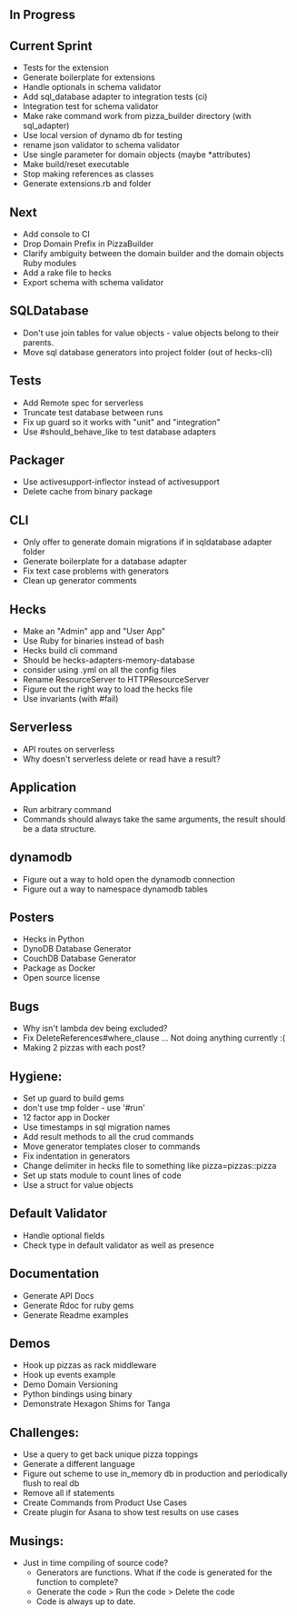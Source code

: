 ## In Progress

## Current Sprint
  * Tests for the extension
  * Generate boilerplate for extensions
  * Handle optionals in schema validator
  * Add sql_database adapter to integration tests (ci)
  * Integration test for schema validator
  * Make rake command work from pizza_builder directory (with sql_adapter)
  * Use local version of dynamo db for testing
  * rename json validator to schema validator
  * Use single parameter for domain objects (maybe \*attributes)
  * Make build/reset executable
  * Stop making references as classes
  * Generate extensions.rb and folder

## Next
  * Add console to CI
  * Drop Domain Prefix in PizzaBuilder
  * Clarify ambiguity between the domain builder and the domain objects Ruby modules
  * Add a rake file to hecks
  * Export schema with schema validator

## SQLDatabase
  * Don't use join tables for value objects - value objects belong to their parents.
  * Move sql database generators into project folder (out of hecks-cli)

## Tests
  * Add Remote spec for serverless
  * Truncate test database between runs
  * Fix up guard so it works with "unit" and "integration"  
  * Use #should_behave_like to test database adapters

## Packager
  * Use activesupport-inflector instead of activesupport
  * Delete cache from binary package

## CLI
  * Only offer to generate domain migrations if in sqldatabase adapter folder
  * Generate boilerplate for a database adapter
  * Fix text case problems with generators
  * Clean up generator comments

## Hecks
  * Make an "Admin" app and "User App"
  * Use Ruby for binaries instead of bash
  * Hecks build cli command
  * Should be hecks-adapters-memory-database
  * consider using .yml on all the config files
  * Rename ResourceServer to HTTPResourceServer
  * Figure out the right way to load the hecks file
  * Use invariants (with #fail)

## Serverless
  * API routes on serverless
  * Why doesn't serverless delete or read have a result?

## Application
  * Run arbitrary command
  * Commands should always take the same arguments, the result should be a data structure.

## dynamodb
  * Figure out a way to hold open the dynamodb connection
  * Figure out a way to namespace dynamodb tables

## Posters
  * Hecks in Python
  * DynoDB Database Generator
  * CouchDB Database Generator
  * Package as Docker
  * Open source license

## Bugs
  * Why isn't lambda dev being excluded?
  * Fix DeleteReferences#where_clause ... Not doing anything currently :(
  * Making 2 pizzas with each post?

## Hygiene:
  * Set up guard to build gems
  * don't use tmp folder - use '#run'
  * 12 factor app in Docker
  * Use timestamps in sql migration names
  * Add result methods to all the crud commands
  * Move generator templates closer to commands
  * Fix indentation in generators
  * Change delimiter in hecks file to something like pizza=pizzas::pizza
  * Set up stats module to count lines of code
  * Use a struct for value objects

## Default Validator
  * Handle optional fields
  * Check type in default validator as well as presence

## Documentation
  * Generate API Docs
  * Generate Rdoc for ruby gems
  * Generate Readme examples

## Demos
  * Hook up pizzas as rack middleware
  * Hook up events example
  * Demo Domain Versioning
  * Python bindings using binary
  * Demonstrate Hexagon Shims for Tanga

## Challenges:
  * Use a query to get back unique pizza toppings
  * Generate a different language
  * Figure out scheme to use in_memory db in production and periodically flush to real db
  * Remove all if statements
  * Create Commands from Product Use Cases
  * Create plugin for Asana to show test results on use cases

## Musings:
  * Just in time compiling of source code?
    * Generators are functions.  What if the code is generated for the function to complete?
    * Generate the code > Run the code > Delete the code
    * Code is always up to date.
